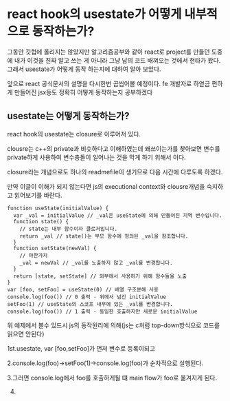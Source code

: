 


 # react hook의 usestate가 어떻게 내부적으로 동작하는가?



그동안 깃헙에 올리지는 않았지만 알고리즘공부와 같이 react로  project를 만들던 도중에 내가 이것을 진짜 알고 쓰는 게 아니라 그냥 남의 코드 배껴오는 것에서  현타가 왔다. 그래서 usestate가 어떻게 동작 하는지에 대하여 알아 보았다.





앞으로 react 공식문서의 설명을 다시한번 곱씹어볼 예정이다. fe 개발자로 하엳금 편하게 만들어진 jsx등도 정확히 어떻게 동작하는지 공부하겠다


## usestate는 어떻게 동작하는가?

react hook의 usestate는 closure로 이루어저 있다. 

clousre는 c++의 private과 비슷하다고 이해하였는데 왜쓰이는가를 찾아보면 변수를 private하게 사용하여 변수충돌이 일어나는 것을 막게 하기 위해서 이다.

closure라는 개념으로도 하나의 readmefile이 생기므로 다음 시간에 다루도록 하겠다.

만약 이글이 이해가 되지 않는다면 js의 executional context와 clousre개념을 숙지하고 읽어보기를 바란다.
 
```
function useState(initialValue) {
  var _val = initialValue // _val은 useState에 의해 만들어진 지역 변수입니다.
  function state() {
    // state는 내부 함수이자 클로저입니다.
    return _val // state()는 부모 함수에 정의된 _val을 참조합니다.
  }
  function setState(newVal) {
    // 마찬가지
    _val = newVal // _val를 노출하지 않고 _val를 변경합니다.
  }
  return [state, setState] // 외부에서 사용하기 위해 함수들을 노출
}
var [foo, setFoo] = useState(0) // 배열 구조분해 사용
console.log(foo()) // 0 출력 - 위에서 넘긴 initialValue
setFoo(1) // useState의 스코프 내부에 있는 _val를 변경합니다.
console.log(foo()) // 1 출력 - 동일한 호출하지만 새로운 initialValue

```
위 예제에서 볼수 있드시 js의 동작원리에 의해(js는 c처럼 top-down방식으로 코드를 읽으면 안된다) 

1st.usestate, var [foo,setFoo]가 먼저 변수로 등록이되고 

2.console.log(foo)->setFoo(1)->console.log(foo)가 순차적으로 실행된다.

3.그러면 console.log에서 foo를 호출하게될 떄 main flow가 foo로 옮겨지게 된다.

4.
